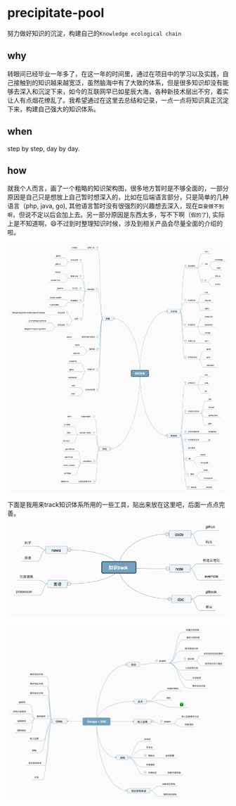# precipitate-pool
努力做好知识的沉淀，构建自己的`Knowledge ecological chain`

## why
转眼间已经毕业一年多了，在这一年的时间里，通过在项目中的学习以及实践，自己接触到的知识越来越宽泛，虽然脑海中有了大致的体系，但是很多知识却没有能够去深入和沉淀下来，如今的互联网早已如星辰大海，各种新技术层出不穷，着实让人有点烟花缭乱了。我希望通过在这里去总结和记录，一点一点将知识真正沉淀下来，构建自己强大的知识体系。

## when
step by step, day by day.

## how
就我个人而言，画了一个粗略的知识架构图，很多地方暂时是不够全面的，一部分原因是自己只是想放上自己暂时想深入的，比如在后端语言部分，只是简单的几种语言（php, java, go), 其他语言暂时没有很强烈的兴趣想去深入，现在`臣妾做不到啊`，但说不定以后会加上去。另一部分原因是东西太多，写不下啊（`假的了`), 实际上是不知道啊，😄不过到时整理知识时候，涉及到相关产品会尽量全面的介绍的啦。

![Knowledge ecological chain](https://github.com/caijinhai/precipitate-pool/blob/master/images/知识体系.png)

下面是我用来track知识体系所用的一些工具，贴出来放在这里吧，后面一点点完善。
![知识track](https://github.com/caijinhai/precipitate-pool/blob/master/images/知识track.png)


![Devops + SRE](https://github.com/caijinhai/precipitate-pool/blob/master/images/Devops_SRE.png)

